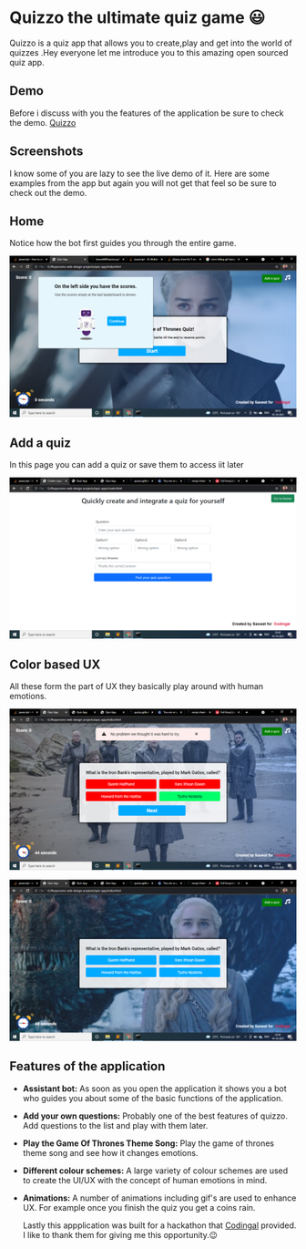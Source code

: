 # Quizzo the ultimate quiz game :smiley:

Quizzo is a quiz app that allows you to create,play and get into the world of quizzes .Hey everyone let me introduce you to this amazing open sourced quiz app.

## Demo

Before i discuss with you the features of the application be sure to check the demo. [Quizzo](https://saswat689.github.io/quizzo.github.io/)

## Screenshots

I know some of you are lazy to see the live demo of it. Here are some examples from the app but again you will not get that feel so be sure to check out the demo.

## Home

Notice how the bot first guides you through the entire game.

![Screenshot](https://github.com/Saswat689/quizzo.github.io/blob/master/Screenshot%20(24).png?raw=true)

## Add a quiz

In this page you can add a quiz or save them to access iit later

![Screenshot](https://github.com/Saswat689/quizzo.github.io/blob/master/Screenshot%20(32).png?raw=true)

## Color based UX

All these form the part of UX they basically play around with human emotions.

![Screenshot](https://github.com/Saswat689/quizzo.github.io/blob/master/Screenshot%20(31).png?raw=true)

![Screenshot](https://github.com/Saswat689/quizzo.github.io/blob/master/Screenshot%20(30).png?raw=true)

## Features of the application

* **Assistant bot:** 
  As soon as you open the application it shows you a bot who guides you about some of the basic functions of the application.
  
* **Add your own questions:**
  Probably one of the best features of quizzo. Add questions to the list and play with them later.
  
* **Play the Game Of Thrones Theme Song:**
  Play the game of thrones theme song and see how it changes emotions.
  
* **Different colour schemes:**
  A large variety of colour schemes are used to create the UI/UX with the concept of human emotions in mind.
  
* **Animations:**
  A number of animations including gif's are used to enhance UX. For example once you finish the quiz you get a coins rain.
  
  Lastly this appplication was built for a hackathon that [Codingal](https://www.codingal.com/) provided. I like to thank them for giving me this opportunity.:wink:
   
  
  



